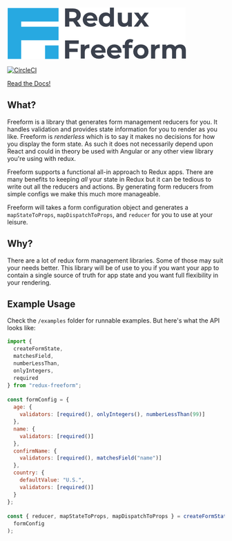 ![header](/images/freeform-banner-small.png)

[![CircleCI](https://circleci.com/gh/CityBaseInc/redux-freeform/tree/master.svg?style=svg&circle-token=c438da276819dc386059028121b088ca581341fc)](https://circleci.com/gh/CityBaseInc/redux-freeform/tree/master)

[Read the Docs!](https://citybaseinc.github.io/redux-freeform)

## What?

Freeform is a library that generates form management reducers for you. It handles validation and provides state information for you to render as you like. Freeform is _renderless_ which is to say
it makes no decisions for how you display the form state. As such it does not necessarily depend upon
React and could in theory be used with Angular or any other view library you're using with redux.

Freeform supports a functional all-in approach to Redux apps. There are many benefits to keeping _all_ your state in Redux
but it can be tedious to write out all the reducers and actions. By generating form reducers from simple configs we make 
this much more manageable.

Freeform will takes a form configuration object and generates a `mapStateToProps`, `mapDispatchToProps`,
and `reducer` for you to use at your leisure.

## Why?

There are a lot of redux form management libraries. Some of those may suit your needs better. This library
will be of use to you if you want your app to contain a single source of truth for app state and
you want full flexibility in your rendering.

## Example Usage

Check the `/examples` folder for runnable examples. But here's what the API looks like:

```javascript
import {
  createFormState,
  matchesField,
  numberLessThan,
  onlyIntegers,
  required
} from "redux-freeform";

const formConfig = {
  age: {
    validators: [required(), onlyIntegers(), numberLessThan(99)]
  },
  name: {
    validators: [required()]
  },
  confirmName: {
    validators: [required(), matchesField("name")]
  },
  country: {
    defaultValue: "U.S.",
    validators: [required()]
  }
};

const { reducer, mapStateToProps, mapDispatchToProps } = createFormState(
  formConfig
);
```
